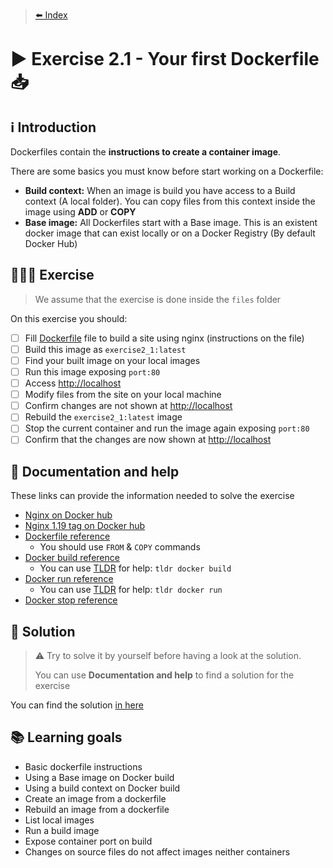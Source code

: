 > [⬅️ Index](../README.md)
# ▶️ Exercise 2.1 - Your first Dockerfile 📥

## ℹ️ Introduction

Dockerfiles contain the **instructions to create a container image**.

There are some basics you must know before start working on a Dockerfile:
* **Build context:** When an image is build you have access to a Build context (A local folder). You can copy files from
this context inside the image using **ADD** or **COPY**
* **Base image:** All Dockerfiles start with a Base image. This is an existent docker image that can exist locally or on
a Docker Registry (By default Docker Hub)

## 👩🏻‍💻 Exercise

> We assume that the exercise is done inside the `files` folder

On this exercise you should:

- [ ] Fill [Dockerfile](files/Dockerfile) file to build a site using nginx (instructions on the file)
- [ ] Build this image as `exercise2_1:latest`
- [ ] Find your built image on your local images
- [ ] Run this image exposing `port:80`
- [ ] Access [http://localhost](http://localhost)
- [ ] Modify files from the site on your local machine
- [ ] Confirm changes are not shown at [http://localhost](http://localhost)
- [ ] Rebuild the `exercise2_1:latest` image
- [ ] Stop the current container and run the image again exposing `port:80`
- [ ] Confirm that the changes are now shown at [http://localhost](http://localhost)

## 🤔 Documentation and help

These links can provide the information needed to solve the exercise

* [Nginx on Docker hub](https://hub.docker.com/_/nginx)
* [Nginx 1.19 tag on Docker hub](https://hub.docker.com/_/nginx?tab=tags&page=1&ordering=last_updated&ame=1.19)
* [Dockerfile reference](https://docs.docker.com/engine/reference/builder/)
  * You should use `FROM` & `COPY` commands
* [Docker build reference](https://docs.docker.com/engine/reference/commandline/build/)
    * You can use [TLDR](https://tldr.sh/) for help: `tldr docker build`
* [Docker run reference](https://docs.docker.com/engine/reference/run/)
    * You can use [TLDR](https://tldr.sh/) for help: `tldr docker run`
* [Docker stop reference](https://docs.docker.com/engine/reference/commandline/stop/)

## 🧩 Solution

> ⚠️ Try to solve it by yourself before having a look at the solution.
>
> You can use **Documentation and help** to find a solution for the exercise

You can find the solution [in here](solution2_1.md)

## 📚 Learning goals

* Basic dockerfile instructions
* Using a Base image on Docker build
* Using a build context on Docker build
* Create an image from a dockerfile
* Rebuild an image from a dockerfile
* List local images
* Run a build image
* Expose container port on build
* Changes on source files do not affect images neither containers
